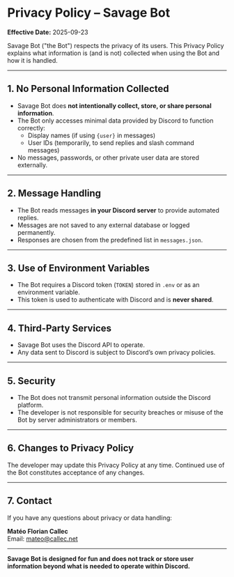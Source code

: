 # Privacy Policy – Savage Bot

**Effective Date:** 2025-09-23

Savage Bot ("the Bot") respects the privacy of its users. This Privacy Policy explains what information is (and is not) collected when using the Bot and how it is handled.

---

## 1. No Personal Information Collected

- Savage Bot does **not intentionally collect, store, or share personal information**.
- The Bot only accesses minimal data provided by Discord to function correctly:
  - Display names (if using `{user}` in messages)
  - User IDs (temporarily, to send replies and slash command messages)
- No messages, passwords, or other private user data are stored externally.

---

## 2. Message Handling

- The Bot reads messages **in your Discord server** to provide automated replies.
- Messages are not saved to any external database or logged permanently.
- Responses are chosen from the predefined list in `messages.json`.

---

## 3. Use of Environment Variables

- The Bot requires a Discord token (`TOKEN`) stored in `.env` or as an environment variable.
- This token is used to authenticate with Discord and is **never shared**.

---

## 4. Third-Party Services

- Savage Bot uses the Discord API to operate.
- Any data sent to Discord is subject to Discord’s own privacy policies.

---

## 5. Security

- The Bot does not transmit personal information outside the Discord platform.
- The developer is not responsible for security breaches or misuse of the Bot by server administrators or members.

---

## 6. Changes to Privacy Policy

The developer may update this Privacy Policy at any time. Continued use of the Bot constitutes acceptance of any changes.

---

## 7. Contact

If you have any questions about privacy or data handling:

**Matéo Florian Callec**  
Email: [mateo@callec.net](mailto:mateo@callec.net)

---

**Savage Bot is designed for fun and does not track or store user information beyond what is needed to operate within Discord.**
